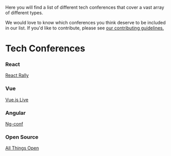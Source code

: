 Here you will find a list of different tech conferences that cover a vast array of different types.

We would love to know which conferences you think deserve to be included in our list. If you'd like to contribute, please see [our contributing guidelines.](./CONTRIBUTING.md)

# Tech Conferences

### React
[React Rally](https://www.reactrally.com/)

### Vue
[Vue.js Live](https://vuejslive.com/)

### Angular
[Ng-conf](https://enterprise.ng-conf.org/)

### Open Source
[All Things Open](https://www.allthingsopen.org/)
